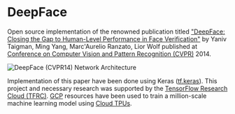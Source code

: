 # DeepFace

Open source implementation of the renowned publication titled ["DeepFace: Closing the Gap to Human-Level Performance in Face Verification"](https://research.fb.com/publications/deepface-closing-the-gap-to-human-level-performance-in-face-verification/) by Yaniv Taigman, Ming Yang, Marc'Aurelio Ranzato, Lior Wolf published at [Conference on Computer Vision and Pattern Recognition (CVPR)](http://openaccess.thecvf.com/menu.py) 2014.

![DeepFace (CVPR14) Network Architecture](https://storage.googleapis.com/swgghosh/deep-face-architecture.png)

Implementation of this paper have been done using Keras ([tf.keras](https://www.tensorflow.org/guide/keras)). This project and necessary research was supported by the [TensorFlow Research Cloud (TFRC)](https://www.tensorflow.org/tfrc). [GCP](https://cloud.google.com) resources have been used to train a million-scale machine learning model using [Cloud TPUs](https://cloud.google.com/tpu/).
